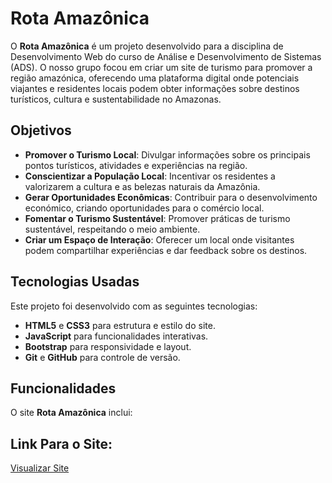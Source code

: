 # Rota Amazônica

O **Rota Amazônica** é um projeto desenvolvido para a disciplina de Desenvolvimento Web do curso de Análise e Desenvolvimento de Sistemas (ADS). O nosso grupo focou em criar um site de turismo para promover a região amazónica, oferecendo uma plataforma digital onde potenciais viajantes e residentes locais podem obter informações sobre destinos turísticos, cultura e sustentabilidade no Amazonas.


## Objetivos

- **Promover o Turismo Local**: Divulgar informações sobre os principais pontos turísticos, atividades e experiências na região.
- **Conscientizar a População Local**: Incentivar os residentes a valorizarem a cultura e as belezas naturais da Amazônia.
- **Gerar Oportunidades Econômicas**: Contribuir para o desenvolvimento económico, criando oportunidades para o comércio local.
- **Fomentar o Turismo Sustentável**: Promover práticas de turismo sustentável, respeitando o meio ambiente.
- **Criar um Espaço de Interação**: Oferecer um local onde visitantes podem compartilhar experiências e dar feedback sobre os destinos.

## Tecnologias Usadas

Este projeto foi desenvolvido com as seguintes tecnologias:
- **HTML5** e **CSS3** para estrutura e estilo do site.
- **JavaScript** para funcionalidades interativas.
- **Bootstrap** para responsividade e layout.
- **Git** e **GitHub** para controle de versão.

## Funcionalidades

O site **Rota Amazônica** inclui:


## Link Para o Site:

[Visualizar Site](https://saraharowche.github.io/Rota_amazonica/)